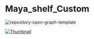 # Maya_shelf_Custom
![repository-open-graph-template](https://github.com/ThomasSchienagel/Maya_shelf_Custom/assets/135319899/c60bc3c6-dd06-4bde-b3e9-c3fd48480eb0)

[![Thumbnail](https://raw.githubusercontent.com/username/projectname/branch/path/to/img.png)](https://github.com/username/projectname)

